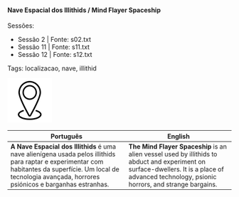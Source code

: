 
#### Nave Espacial dos Illithids / Mind Flayer Spaceship

Sessões:  
- Sessão 2 | Fonte: s02.txt  
- Sessão 11 | Fonte: s11.txt  
- Sessão 12 | Fonte: s12.txt  

Tags: localizacao, nave, illithid

![Nave Espacial dos Illithids](../../../assets/location/location_blank.png)

| Português                                                                                                                                                                                                         | English                                                                                                                                                                                       |
| ----------------------------------------------------------------------------------------------------------------------------------------------------------------------------------------------------------------- | --------------------------------------------------------------------------------------------------------------------------------------------------------------------------------------------- |
| **A Nave Espacial dos Illithids** é uma nave alienígena usada pelos illithids para raptar e experimentar com habitantes da superfície. Um local de tecnologia avançada, horrores psiónicos e barganhas estranhas. | **The Mind Flayer Spaceship** is an alien vessel used by illithids to abduct and experiment on surface-dwellers. It is a place of advanced technology, psionic horrors, and strange bargains. |

